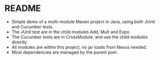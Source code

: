 # README

- Simple demo of a multi-module Maven project in Java, using both JUnit and Cucumber tests.
- The JUnit test are in the child modules Add, Mult and Expo.
- The Cucumber tests are in CrossModule, and use the child modules directly.
- All modules are within this project, no jar loads from Nexus needed.
- Most dependencies are managed by the parent pom.
